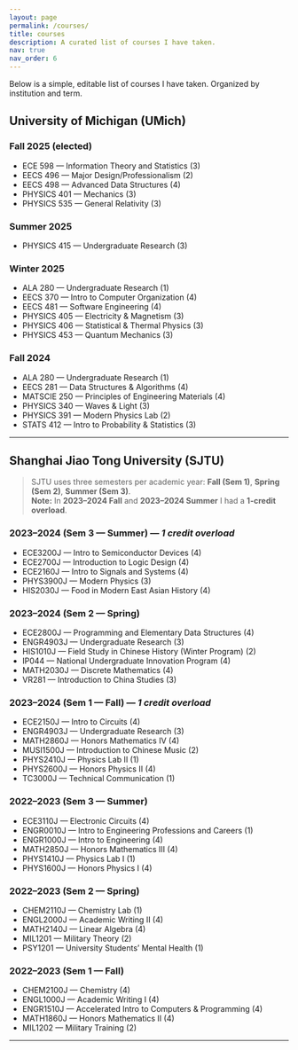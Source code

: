 ```yaml
---
layout: page
permalink: /courses/
title: courses
description: A curated list of courses I have taken.
nav: true
nav_order: 6
---
```


Below is a simple, editable list of courses I have taken. Organized by institution and term.

## University of Michigan (UMich)

### Fall 2025 (elected)

- ECE 598 — Information Theory and Statistics (3)
- EECS 496 — Major Design/Professionalism (2)
- EECS 498 — Advanced Data Structures (4)
- PHYSICS 401 — Mechanics (3)
- PHYSICS 535 — General Relativity (3)

### Summer 2025

- PHYSICS 415 — Undergraduate Research (3)

### Winter 2025

- ALA 280 — Undergraduate Research (1)
- EECS 370 — Intro to Computer Organization (4)
- EECS 481 — Software Engineering (4)
- PHYSICS 405 — Electricity & Magnetism (3)
- PHYSICS 406 — Statistical & Thermal Physics (3)
- PHYSICS 453 — Quantum Mechanics (3)

### Fall 2024

- ALA 280 — Undergraduate Research (1)
- EECS 281 — Data Structures & Algorithms (4)
- MATSCIE 250 — Principles of Engineering Materials (4)
- PHYSICS 340 — Waves & Light (3)
- PHYSICS 391 — Modern Physics Lab (2)
- STATS 412 — Intro to Probability & Statistics (3)

---

## Shanghai Jiao Tong University (SJTU)

> SJTU uses three semesters per academic year: **Fall (Sem 1)**, **Spring (Sem 2)**, **Summer (Sem 3)**.  
> **Note:** In **2023–2024 Fall** and **2023–2024 Summer** I had a **1-credit overload**.

### 2023–2024 (Sem 3 — Summer) — _1 credit overload_

- ECE3200J — Intro to Semiconductor Devices (4)
- ECE2700J — Introduction to Logic Design (4)
- ECE2160J — Intro to Signals and Systems (4)
- PHYS3900J — Modern Physics (3)
- HIS2030J — Food in Modern East Asian History (4)

### 2023–2024 (Sem 2 — Spring)

- ECE2800J — Programming and Elementary Data Structures (4)
- ENGR4903J — Undergraduate Research (3)
- HIS1010J — Field Study in Chinese History (Winter Program) (2)
- IP044 — National Undergraduate Innovation Program (4)
- MATH2030J — Discrete Mathematics (4)
- VR281 — Introduction to China Studies (3)

### 2023–2024 (Sem 1 — Fall) — _1 credit overload_

- ECE2150J — Intro to Circuits (4)
- ENGR4903J — Undergraduate Research (3)
- MATH2860J — Honors Mathematics IV (4)
- MUSI1500J — Introduction to Chinese Music (2)
- PHYS2410J — Physics Lab II (1)
- PHYS2600J — Honors Physics II (4)
- TC3000J — Technical Communication (1)

### 2022–2023 (Sem 3 — Summer)

- ECE3110J — Electronic Circuits (4)
- ENGR0010J — Intro to Engineering Professions and Careers (1)
- ENGR1000J — Intro to Engineering (4)
- MATH2850J — Honors Mathematics III (4)
- PHYS1410J — Physics Lab I (1)
- PHYS1600J — Honors Physics I (4)

### 2022–2023 (Sem 2 — Spring)

- CHEM2110J — Chemistry Lab (1)
- ENGL2000J — Academic Writing II (4)
- MATH2140J — Linear Algebra (4)
- MIL1201 — Military Theory (2)
- PSY1201 — University Students’ Mental Health (1)

### 2022–2023 (Sem 1 — Fall)

- CHEM2100J — Chemistry (4)
- ENGL1000J — Academic Writing I (4)
- ENGR1510J — Accelerated Intro to Computers & Programming (4)
- MATH1860J — Honors Mathematics II (4)
- MIL1202 — Military Training (2)

---
